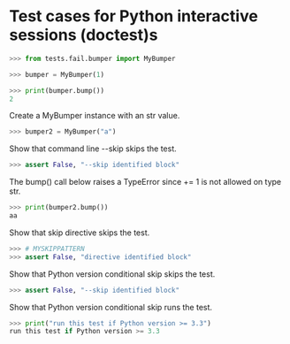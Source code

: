 # Test cases for Python interactive sessions (doctest)s

```python
>>> from tests.fail.bumper import MyBumper
```

```python
>>> bumper = MyBumper(1)
```

```python
>>> print(bumper.bump())
2
```

Create a MyBumper instance with an str value.

```python
>>> bumper2 = MyBumper("a")
```

Show that command line --skip skips the test.
<!--phmutest-skip-->
```python
>>> assert False, "--skip identified block"
```


The bump() call below raises a TypeError since += 1 is not
allowed on type str.

```python
>>> print(bumper2.bump())
aa
```


Show that skip directive skips the test.
```python
>>> # MYSKIPPATTERN
>>> assert False, "directive identified block"
```


Show that Python version conditional skip skips the test.
<!--phmutest-skipif<3.9999-->
```python
>>> assert False, "--skip identified block"
```



Show that Python version conditional skip runs the test.
<!--phmutest-skipif<3.3-->
```python
>>> print("run this test if Python version >= 3.3")
run this test if Python version >= 3.3
```

